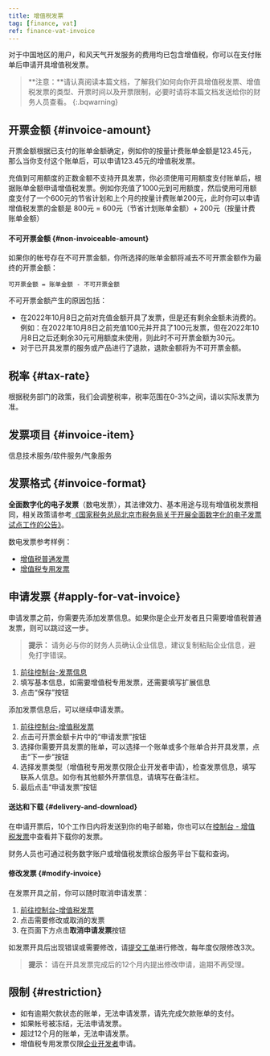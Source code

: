 ```yaml
---
title: 增值税发票
tag: [finance, vat]
ref: finance-vat-invoice
---
```


对于中国地区的用户，和风天气开发服务的费用均已包含增值税，你可以在支付账单后申请开具增值税发票。

> **注意：**请认真阅读本篇文档，了解我们如何向你开具增值税发票、增值税发票的类型、开票时间以及开票限制，必要时请将本篇文档发送给你的财务人员查看。
{:.bqwarning}

## 开票金额 {#invoice-amount}

开票金额根据已支付的账单金额确定，例如你的按量计费账单金额是123.45元，那么当你支付这个账单后，可以申请123.45元的增值税发票。

充值到可用额度的正数金额不支持开具发票，你必须使用可用额度支付账单后，根据账单金额申请增值税发票。例如你充值了1000元到可用额度，然后使用可用额度支付了一个600元的节省计划和上个月的按量计费账单200元，此时你可以申请增值税发票的金额是 800元 = 600元（节省计划账单金额）+ 200元（按量计费账单金额）

#### 不可开票金额 {#non-invoiceable-amount}

如果你的帐号存在不可开票金额，你所选择的账单金额将减去不可开票金额作为最终的开票金额：

```
可开票金额 = 账单金额 - 不可开票金额
```

不可开票金额产生的原因包括：

- 在2022年10月8日之前对充值金额开具了发票，但是还有剩余金额未消费的。例如：在2022年10月8日之前充值100元并开具了100元发票，但在2022年10月8日之后还剩余30元可用额度未使用，则此时不可开票金额为30元。
- 对于已开具发票的服务或产品进行了退款，退款金额将为不可开票金额。

## 税率 {#tax-rate}

根据税务部门的政策，我们会调整税率，税率范围在0-3%之间，请以实际发票为准。

## 发票项目 {#invoice-item}

信息技术服务/软件服务/气象服务

## 发票格式 {#invoice-format}

**全面数字化的电子发票**（数电发票），其法律效力、基本用途与现有增值税发票相同，相关政策请参考[《国家税务总局北京市税务局关于开展全面数字化的电子发票试点工作的公告》](https://www.beijing.gov.cn/zhengce/zhengcefagui/202312/t20231207_3493065.html)。

数电发票参考样例：

* [增值税普通发票](/assets/images/content/vat-sample.jpg)
* [增值税专用发票](/assets/images/content/vat-s-sample.jpg)

## 申请发票 {#apply-for-vat-invoice}

申请发票之前，你需要先添加发票信息。如果你是企业开发者且只需要增值税普通发票，则可以跳过这一步。

> **提示：** 请务必与你的财务人员确认企业信息，建议复制粘贴企业信息，避免打字错误。

1. [前往控制台-发票信息](https://console.qweather.com/finance/vat-invoice/info)
2. 填写基本信息，如需要增值税专用发票，还需要填写扩展信息
3. 点击“保存”按钮

添加发票信息后，可以继续申请发票。

1. [前往控制台-增值税发票](https://console.qweather.com/finance/vat-invoice)
2. 点击可开票金额卡片中的“申请发票”按钮
3. 选择你需要开具发票的账单，可以选择一个账单或多个账单合并开具发票，点击“下一步”按钮
4. 选择发票类型（增值税专用发票仅限企业开发者申请），检查发票信息，填写联系人信息。如你有其他额外开票信息，请填写在备注栏。
5. 最后点击“申请发票”按钮

#### 送达和下载 {#delivery-and-download}

在申请开票后，10个工作日内将发送到你的电子邮箱，你也可以在[控制台 - 增值税发票](https://console.qweather.com/finance/vat-invoice)中查看并下载你的发票。

财务人员也可通过税务数字账户或增值税发票综合服务平台下载和查询。

#### 修改发票 {#modify-invoice}

在发票开具之前，你可以随时取消申请发票：

1. [前往控制台-增值税发票](https://console.qweather.com/finance/vat-invoice)
2. 点击需要修改或取消的发票
3. 在页面下方点击**取消申请发票**按钮

如发票开具后出现错误或需要修改，请[提交工单](https://console.qweather.com/support/ticket)进行修改，每年度仅限修改3次。

> **提示：** 请在开具发票完成后的12个月内提出修改申请，逾期不再受理。

## 限制 {#restriction}

* 如有逾期欠款状态的账单，无法申请发票，请先完成欠款账单的支付。
* 如果帐号被冻结，无法申请发票。
* 超过12个月的账单，无法申请发票。
* 增值税专用发票仅限[企业开发者](/docs/account/developers/)申请。

